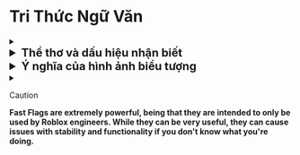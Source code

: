 # Tri Thức Ngữ Văn

<details>
<summary><strong></strong></summary>
</details>

<details>
<summary style="font-size: 20px;"><strong>Thể thơ và dấu hiệu nhận biết</strong></summary>

**Tự do**: Số chữ giữa mỗi câu khác nhau.  
**Lục bát**: Các câu 6 và 8 chữ xen kẽ nhau toàn văn bản.  
**Thơ 4,5,6,7,8 chữ**: Hoàn cảnh sáng tác thời cổ thì nói phiên âm (ngũ,tứ,bát,…ngôn).  
Còn viết thời hiện đại, ngôn từ mới thì nói bình thường (5,6,7,…chữ).  
**Song thất lục bát**: 2 câu đầu 7 chữ, các câu còn lại 6 và 8 chữ xen kẽ nhau.  
**Thất ngôn tứ tuyệt**: cả bài có 4 câu, mỗi câu 7 chữ.  
</details>

<details>
<summary style="font-size: 20px;"><strong>Ý nghĩa của hình ảnh biểu tượng</strong></summary>

Một hình ảnh biểu tượng có rất nhiều nội hàm, hãy nêu hẳn 2-3 cái.

Vd: Nếu đáp án là *Vòng tròn biểu tượng cho sự hoàn hảo, tuần hoàn, lặp lại*.  
Mà bạn nói được mỗi từ *hoàn hảo* thôi sẽ bị thiếu ý.  
</details>

<details>
<summary><strong></strong></summary>
</details>

> [!CAUTION]
> **Fast Flags are extremely powerful, being that they are intended to only be used by Roblox engineers. While they can be very useful, they can cause issues with stability and functionality if you don't know what you're doing.**